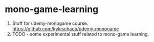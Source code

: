 # mono-game-learning
1. Stuff for udemy-monogame course. https://github.com/kyleschaub/udemy-monogame
2. TODO - some experimental stuff related to mono-game learning.

